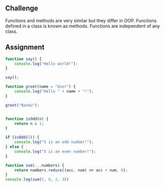 ## Challenge
Functions and methods are very similar but they differ in OOP. Functions defined in a class is known as methods. Functions are independent of any class.


## Assignment
```javascript
function say() {
	console.log("Hello world!");
}

say();
```

```javascript
function greet(name = "User") {
	console.log("Hello " + name + "!");
}

greet("Nandu");
```

```javascript

function isOdd(n) {
	return n & 1;
}

if (isOdd(5)) {
	console.log("5 is an odd number!");
} else {
	console.log("5 is an even number!");
}
```

```javascript
function sum(...numbers) {
    return numbers.reduce((acc, num) => acc + num, 0);
}
console.log(sum(5, 6, 2, 3))
```